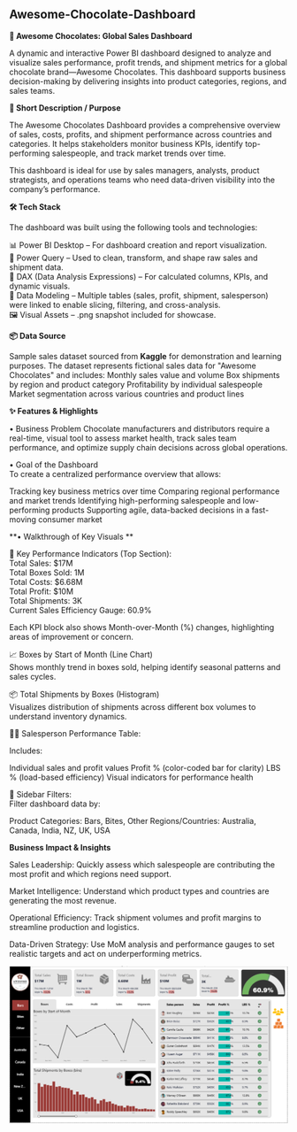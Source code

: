 **Awesome-Chocolate-Dashboard**
---

**🍫 Awesome Chocolates: Global Sales Dashboard**

A dynamic and interactive Power BI dashboard designed to analyze and visualize sales performance, profit trends, and shipment metrics for a global chocolate brand—Awesome Chocolates. This dashboard supports business decision-making by delivering insights into product categories, regions, and sales teams.

**📝 Short Description / Purpose**

The Awesome Chocolates Dashboard provides a comprehensive overview of sales, costs, profits, and shipment performance across countries and categories. It helps stakeholders monitor business KPIs, identify top-performing salespeople, and track market trends over time.

This dashboard is ideal for use by sales managers, analysts, product strategists, and operations teams who need data-driven visibility into the company’s performance.

**🛠️ Tech Stack**

The dashboard was built using the following tools and technologies:

📊 Power BI Desktop – For dashboard creation and report visualization.  
📂 Power Query – Used to clean, transform, and shape raw sales and shipment data.  
🧠 DAX (Data Analysis Expressions) – For calculated columns, KPIs, and dynamic visuals.  
📁 Data Modeling – Multiple tables (sales, profit, shipment, salesperson) were linked to enable slicing, filtering, and cross-analysis.  
🖼️ Visual Assets – .png snapshot included for showcase.

**📦 Data Source**

Sample sales dataset sourced from **Kaggle** for demonstration and learning purposes.
The dataset represents fictional sales data for "Awesome Chocolates" and includes:
Monthly sales value and volume
Box shipments by region and product category
Profitability by individual salespeople
Market segmentation across various countries and product lines  

**✨ Features & Highlights**  

• Business Problem
Chocolate manufacturers and distributors require a real-time, visual tool to assess market health, track sales team performance, and optimize supply chain decisions across global operations.

• Goal of the Dashboard  
To create a centralized performance overview that allows:

Tracking key business metrics over time
Comparing regional performance and market trends
Identifying high-performing salespeople and low-performing products
Supporting agile, data-backed decisions in a fast-moving consumer market

**• Walkthrough of Key Visuals  **  

🔹 Key Performance Indicators (Top Section):  
Total Sales: $17M  
Total Boxes Sold: 1M  
Total Costs: $6.68M  
Total Profit: $10M  
Total Shipments: 3K  
Current Sales Efficiency Gauge: 60.9%  

Each KPI block also shows Month-over-Month (%) changes, highlighting areas of improvement or concern.

📈 Boxes by Start of Month (Line Chart)  
Shows monthly trend in boxes sold, helping identify seasonal patterns and sales cycles.

📦 Total Shipments by Boxes (Histogram)  
Visualizes distribution of shipments across different box volumes to understand inventory dynamics.

🧑‍💼 Salesperson Performance Table:  

Includes:

Individual sales and profit values
Profit % (color-coded bar for clarity)
LBS % (load-based efficiency)
Visual indicators for performance health

📂 Sidebar Filters:  
Filter dashboard data by:  

Product Categories: Bars, Bites, Other
Regions/Countries: Australia, Canada, India, NZ, UK, USA

**Business Impact & Insights**  

Sales Leadership: Quickly assess which salespeople are contributing the most profit and which regions need support.

Market Intelligence: Understand which product types and countries are generating the most revenue.

Operational Efficiency: Track shipment volumes and profit margins to streamline production and logistics.

Data-Driven Strategy: Use MoM analysis and performance gauges to set realistic targets and act on underperforming metrics.


![Dashboard Preview](https://github.com/Abhishek-Kaushik-0/Awesome-Chocolate-Bi-Dashboard/blob/main/AwesomeChocolateBiScreenshot.png)


